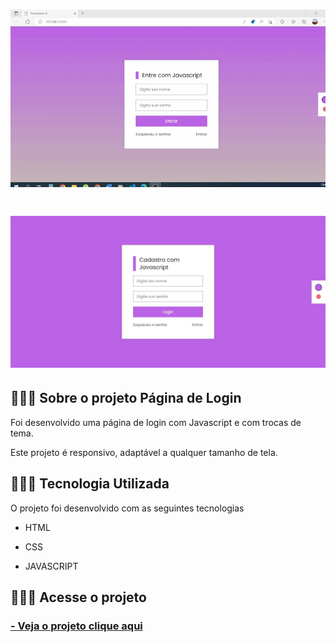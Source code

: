 <h1>
         <img src="img/video.gif" alt="">
</h1>

<h1>
        <img src="img/fot2.jpeg">
</h1>

## 👩🏽‍💻 Sobre o projeto Página de Login

Foi desenvolvido uma página de login com Javascript e com trocas de tema.

Este projeto é responsivo, adaptável a qualquer tamanho de tela.

## 👩🏽‍💻 Tecnologia Utilizada

O projeto foi desenvolvido com as seguintes tecnologias

- HTML

- CSS

- JAVASCRIPT

## 👩🏽‍💻 Acesse o projeto

 <h3>
        <a href="https://lyrisnunes.github.io/formulario-trocadetema/"> - Veja o projeto clique aqui </a>
</h3>